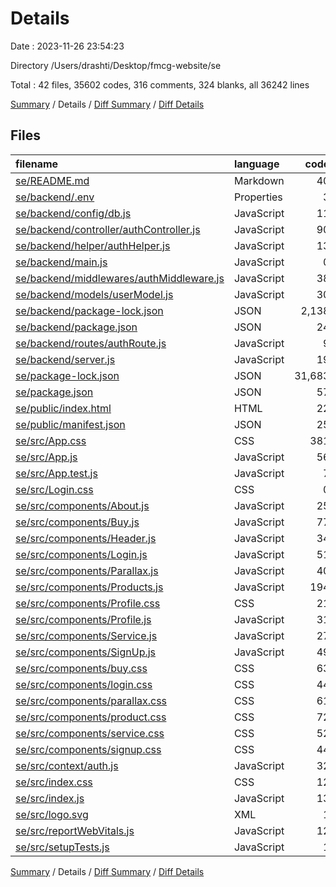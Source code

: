 # Details

Date : 2023-11-26 23:54:23

Directory /Users/drashti/Desktop/fmcg-website/se

Total : 42 files,  35602 codes, 316 comments, 324 blanks, all 36242 lines

[Summary](results.md) / Details / [Diff Summary](diff.md) / [Diff Details](diff-details.md)

## Files
| filename | language | code | comment | blank | total |
| :--- | :--- | ---: | ---: | ---: | ---: |
| [se/README.md](/se/README.md) | Markdown | 40 | 0 | 33 | 73 |
| [se/backend/.env](/se/backend/.env) | Properties | 3 | 0 | 1 | 4 |
| [se/backend/config/db.js](/se/backend/config/db.js) | JavaScript | 11 | 0 | 4 | 15 |
| [se/backend/controller/authController.js](/se/backend/controller/authController.js) | JavaScript | 90 | 10 | 12 | 112 |
| [se/backend/helper/authHelper.js](/se/backend/helper/authHelper.js) | JavaScript | 13 | 0 | 3 | 16 |
| [se/backend/main.js](/se/backend/main.js) | JavaScript | 0 | 72 | 20 | 92 |
| [se/backend/middlewares/authMiddleware.js](/se/backend/middlewares/authMiddleware.js) | JavaScript | 38 | 3 | 9 | 50 |
| [se/backend/models/userModel.js](/se/backend/models/userModel.js) | JavaScript | 30 | 0 | 1 | 31 |
| [se/backend/package-lock.json](/se/backend/package-lock.json) | JSON | 2,138 | 0 | 1 | 2,139 |
| [se/backend/package.json](/se/backend/package.json) | JSON | 24 | 0 | 1 | 25 |
| [se/backend/routes/authRoute.js](/se/backend/routes/authRoute.js) | JavaScript | 9 | 5 | 2 | 16 |
| [se/backend/server.js](/se/backend/server.js) | JavaScript | 19 | 27 | 15 | 61 |
| [se/package-lock.json](/se/package-lock.json) | JSON | 31,683 | 0 | 1 | 31,684 |
| [se/package.json](/se/package.json) | JSON | 57 | 0 | 1 | 58 |
| [se/public/index.html](/se/public/index.html) | HTML | 22 | 23 | 1 | 46 |
| [se/public/manifest.json](/se/public/manifest.json) | JSON | 25 | 0 | 1 | 26 |
| [se/src/App.css](/se/src/App.css) | CSS | 381 | 25 | 63 | 469 |
| [se/src/App.js](/se/src/App.js) | JavaScript | 56 | 10 | 16 | 82 |
| [se/src/App.test.js](/se/src/App.test.js) | JavaScript | 7 | 0 | 2 | 9 |
| [se/src/Login.css](/se/src/Login.css) | CSS | 0 | 29 | 2 | 31 |
| [se/src/components/About.js](/se/src/components/About.js) | JavaScript | 25 | 0 | 6 | 31 |
| [se/src/components/Buy.js](/se/src/components/Buy.js) | JavaScript | 77 | 6 | 8 | 91 |
| [se/src/components/Header.js](/se/src/components/Header.js) | JavaScript | 34 | 25 | 20 | 79 |
| [se/src/components/Login.js](/se/src/components/Login.js) | JavaScript | 51 | 1 | 7 | 59 |
| [se/src/components/Parallax.js](/se/src/components/Parallax.js) | JavaScript | 40 | 0 | 6 | 46 |
| [se/src/components/Products.js](/se/src/components/Products.js) | JavaScript | 194 | 4 | 8 | 206 |
| [se/src/components/Profile.css](/se/src/components/Profile.css) | CSS | 21 | 14 | 9 | 44 |
| [se/src/components/Profile.js](/se/src/components/Profile.js) | JavaScript | 31 | 1 | 5 | 37 |
| [se/src/components/Service.js](/se/src/components/Service.js) | JavaScript | 27 | 0 | 7 | 34 |
| [se/src/components/SignUp.js](/se/src/components/SignUp.js) | JavaScript | 49 | 1 | 5 | 55 |
| [se/src/components/buy.css](/se/src/components/buy.css) | CSS | 63 | 0 | 2 | 65 |
| [se/src/components/login.css](/se/src/components/login.css) | CSS | 44 | 0 | 7 | 51 |
| [se/src/components/parallax.css](/se/src/components/parallax.css) | CSS | 61 | 5 | 17 | 83 |
| [se/src/components/product.css](/se/src/components/product.css) | CSS | 72 | 5 | 2 | 79 |
| [se/src/components/service.css](/se/src/components/service.css) | CSS | 52 | 1 | 0 | 53 |
| [se/src/components/signup.css](/se/src/components/signup.css) | CSS | 44 | 13 | 2 | 59 |
| [se/src/context/auth.js](/se/src/context/auth.js) | JavaScript | 32 | 29 | 13 | 74 |
| [se/src/index.css](/se/src/index.css) | CSS | 12 | 0 | 2 | 14 |
| [se/src/index.js](/se/src/index.js) | JavaScript | 13 | 3 | 6 | 22 |
| [se/src/logo.svg](/se/src/logo.svg) | XML | 1 | 0 | 0 | 1 |
| [se/src/reportWebVitals.js](/se/src/reportWebVitals.js) | JavaScript | 12 | 0 | 2 | 14 |
| [se/src/setupTests.js](/se/src/setupTests.js) | JavaScript | 1 | 4 | 1 | 6 |

[Summary](results.md) / Details / [Diff Summary](diff.md) / [Diff Details](diff-details.md)